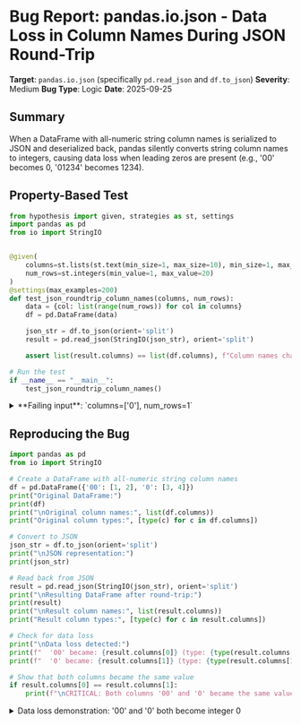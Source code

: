 # Bug Report: pandas.io.json - Data Loss in Column Names During JSON Round-Trip

**Target**: `pandas.io.json` (specifically `pd.read_json` and `df.to_json`)
**Severity**: Medium
**Bug Type**: Logic
**Date**: 2025-09-25

## Summary

When a DataFrame with all-numeric string column names is serialized to JSON and deserialized back, pandas silently converts string column names to integers, causing data loss when leading zeros are present (e.g., '00' becomes 0, '01234' becomes 1234).

## Property-Based Test

```python
from hypothesis import given, strategies as st, settings
import pandas as pd
from io import StringIO


@given(
    columns=st.lists(st.text(min_size=1, max_size=10), min_size=1, max_size=5, unique=True),
    num_rows=st.integers(min_value=1, max_value=20)
)
@settings(max_examples=200)
def test_json_roundtrip_column_names(columns, num_rows):
    data = {col: list(range(num_rows)) for col in columns}
    df = pd.DataFrame(data)

    json_str = df.to_json(orient='split')
    result = pd.read_json(StringIO(json_str), orient='split')

    assert list(result.columns) == list(df.columns), f"Column names changed from {list(df.columns)} to {list(result.columns)}"

# Run the test
if __name__ == "__main__":
    test_json_roundtrip_column_names()
```

<details>

<summary>
**Failing input**: `columns=['0'], num_rows=1`
</summary>
```
Traceback (most recent call last):
  File "/home/npc/pbt/agentic-pbt/worker_/34/hypo.py", line 22, in <module>
    test_json_roundtrip_column_names()
    ~~~~~~~~~~~~~~~~~~~~~~~~~~~~~~~~^^
  File "/home/npc/pbt/agentic-pbt/worker_/34/hypo.py", line 7, in test_json_roundtrip_column_names
    columns=st.lists(st.text(min_size=1, max_size=10), min_size=1, max_size=5, unique=True),
               ^^^
  File "/home/npc/miniconda/lib/python3.13/site-packages/hypothesis/core.py", line 2124, in wrapped_test
    raise the_error_hypothesis_found
  File "/home/npc/pbt/agentic-pbt/worker_/34/hypo.py", line 18, in test_json_roundtrip_column_names
    assert list(result.columns) == list(df.columns), f"Column names changed from {list(df.columns)} to {list(result.columns)}"
           ^^^^^^^^^^^^^^^^^^^^^^^^^^^^^^^^^^^^^^^^
AssertionError: Column names changed from ['0'] to [0]
Falsifying example: test_json_roundtrip_column_names(
    columns=['0'],
    num_rows=1,
)
```
</details>

## Reproducing the Bug

```python
import pandas as pd
from io import StringIO

# Create a DataFrame with all-numeric string column names
df = pd.DataFrame({'00': [1, 2], '0': [3, 4]})
print("Original DataFrame:")
print(df)
print("\nOriginal column names:", list(df.columns))
print("Original column types:", [type(c) for c in df.columns])

# Convert to JSON
json_str = df.to_json(orient='split')
print("\nJSON representation:")
print(json_str)

# Read back from JSON
result = pd.read_json(StringIO(json_str), orient='split')
print("\nResulting DataFrame after round-trip:")
print(result)
print("\nResult column names:", list(result.columns))
print("Result column types:", [type(c) for c in result.columns])

# Check for data loss
print("\nData loss detected:")
print(f"  '00' became: {result.columns[0]} (type: {type(result.columns[0])})")
print(f"  '0' became: {result.columns[1]} (type: {type(result.columns[1])})")

# Show that both columns became the same value
if result.columns[0] == result.columns[1]:
    print(f"\nCRITICAL: Both columns '00' and '0' became the same value: {result.columns[0]}")
```

<details>

<summary>
Data loss demonstration: '00' and '0' both become integer 0
</summary>
```
Original DataFrame:
   00  0
0   1  3
1   2  4

Original column names: ['00', '0']
Original column types: [<class 'str'>, <class 'str'>]

JSON representation:
{"columns":["00","0"],"index":[0,1],"data":[[1,3],[2,4]]}

Resulting DataFrame after round-trip:
   0  0
0  1  3
1  2  4

Result column names: [0, 0]
Result column types: [<class 'int'>, <class 'int'>]

Data loss detected:
  '00' became: 0 (type: <class 'numpy.int64'>)
  '0' became: 0 (type: <class 'numpy.int64'>)

CRITICAL: Both columns '00' and '0' became the same value: 0
```
</details>

## Why This Is A Bug

This violates expected behavior for several critical reasons:

1. **Irreversible data loss**: Column names '00' and '0' both become integer 0, losing the distinction between them and the leading zeros. This is not just a type conversion but actual information loss.

2. **Silent corruption**: The conversion happens silently without any warning, potentially corrupting important data like ZIP codes (01234 → 1234), product codes, or other zero-padded identifiers.

3. **Inconsistent behavior**: When columns contain a mix of numeric and non-numeric strings (e.g., ['0', 'a']), they are preserved as strings. Only all-numeric column sets trigger the conversion.

4. **JSON format contradiction**: The JSON output correctly stores columns as strings (`"columns":["00","0"]`), but `read_json()` ignores this and converts them anyway.

5. **Documentation gap**: While the `convert_axes` parameter documentation mentions "Try to convert the axes to the proper dtypes", it doesn't warn about data loss scenarios or specify what "proper" means.

6. **Round-trip property violation**: A fundamental expectation of serialization/deserialization is that `deserialize(serialize(data)) == data`, which is violated here.

## Relevant Context

- **pandas version**: 2.3.2
- **Workaround available**: Setting `convert_axes=False` in `pd.read_json()` preserves the original column names
- **Default behavior**: `convert_axes` defaults to `True` for all orient values except 'table'
- **Real-world impact**: Common use cases include ZIP codes, product codes, account numbers, and any other identifiers that may be zero-padded
- **Code location**: The conversion happens in `/pandas/io/json/_json.py` in the `_convert_axes()` method (line 1189)

Documentation: https://pandas.pydata.org/docs/reference/api/pandas.read_json.html

## Proposed Fix

The issue can be fixed by modifying the `_convert_axes` method to avoid converting column names when it would cause data loss:

```diff
--- a/pandas/io/json/_json.py
+++ b/pandas/io/json/_json.py
@@ -1195,6 +1195,13 @@ class FrameParser(Parser):
         for axis_name in obj._AXIS_ORDERS:
             ax = obj._get_axis(axis_name)
             ser = Series(ax, dtype=ax.dtype, copy=False)
+
+            # Skip conversion for columns if it would cause data loss
+            # (e.g., '00' -> 0 loses the leading zero)
+            if axis_name == 'columns' and all(isinstance(x, str) for x in ax):
+                # Check if any values would lose information when converted
+                if any(str(pd.to_numeric(x, errors='coerce')) != x for x in ax if pd.api.types.is_number(pd.to_numeric(x, errors='coerce'))):
+                    continue
             new_ser, result = self._try_convert_data(
                 name=axis_name,
                 data=ser,
```

Alternatively, change the default value of `convert_axes` to `False` to prevent unexpected data loss, though this would be a breaking change.